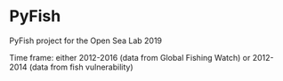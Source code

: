 # PyFish
PyFish project for the Open Sea Lab 2019

Time frame: either 2012-2016 (data from Global Fishing Watch) or 2012-2014 (data from fish vulnerability)
